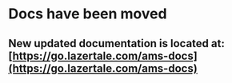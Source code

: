 # Docs have been moved

## New updated documentation is located at: [https://go.lazertale.com/ams-docs](https://go.lazertale.com/ams-docs)
